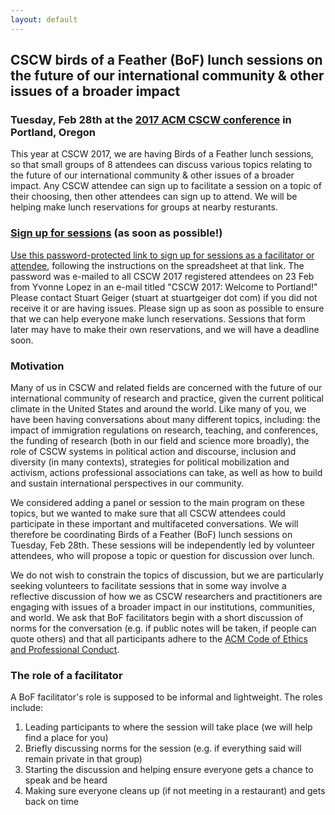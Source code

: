 ```yaml
---
layout: default
---
```


## CSCW birds of a Feather (BoF) lunch sessions on the future of our international community & other issues of a broader impact

### Tuesday, Feb 28th at the [2017 ACM CSCW conference](https://cscw.acm.org/2017) in Portland, Oregon

This year at CSCW 2017, we are having Birds of a Feather lunch sessions, so that small groups of 8 attendees can discuss various topics relating to the future of our international community & other issues of a broader impact. Any CSCW attendee can sign up to facilitate a session on a topic of their choosing, then other attendees can sign up to attend. We will be helping make lunch reservations for groups at nearby resturants. 

### [Sign up for sessions](https://thinfi.com/0e3m) (as soon as possible!)

[Use this password-protected link to sign up for sessions as a facilitator or attendee](https://thinfi.com/0e3m), following the instructions on the spreadsheet at that link. The password was e-mailed to all CSCW 2017 registered attendees on 23 Feb from Yvonne Lopez in an e-mail titled "CSCW 2017: Welcome to Portland!" Please contact Stuart Geiger (stuart at stuartgeiger dot com) if you did not receive it or are having issues. Please sign up as soon as possible to ensure that we can help everyone make lunch reservations. Sessions that form later may have to make their own reservations, and we will have a deadline soon.

### Motivation

Many of us in CSCW and related fields are concerned with the future of our international community of research and practice, given the current political climate in the United States and around the world. Like many of you, we have been having conversations about many different topics, including: the impact of immigration regulations on research, teaching, and conferences, the funding of research (both in our field and science more broadly), the role of CSCW systems in political action and discourse, inclusion and diversity (in many contexts), strategies for political mobilization and activism, actions professional associations can take, as well as how to build and sustain international perspectives in our community. 

We considered adding a panel or session to the main program on these topics, but we wanted to make sure that all CSCW attendees could participate in these important and multifaceted conversations. We will therefore be coordinating Birds of a Feather (BoF) lunch sessions on Tuesday, Feb 28th. These sessions will be independently led by volunteer attendees, who will propose a topic or question for discussion over lunch. 

We do not wish to constrain the topics of discussion, but we are particularly seeking volunteers to facilitate sessions that in some way involve a reflective discussion of how we as CSCW researchers and practitioners are engaging with issues of a broader impact in our institutions, communities, and world. We ask that BoF facilitators begin with a short discussion of norms for the conversation (e.g. if public notes will be taken, if people can quote others) and that all participants adhere to the [ACM Code of Ethics and Professional Conduct](https://www.acm.org/about-acm/acm-code-of-ethics-and-professional-conduct).

### The role of a facilitator

A BoF facilitator's role is supposed to be informal and lightweight. The roles include: 

1. Leading participants to where the session will take place (we will help find a place for you)
1. Briefly discussing norms for the session (e.g. if everything said will remain private in that group)
1. Starting the discussion and helping ensure everyone gets a chance to speak and be heard
1. Making sure everyone cleans up (if not meeting in a restaurant) and gets back on time
